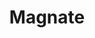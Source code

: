 ---
title: "Magnate"
character_key: "magnate"
plot_key: "murder-at-roeder-house"
layout: character-pack-single
type: _default
---